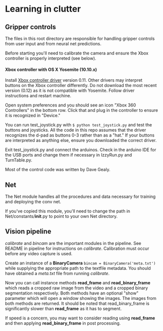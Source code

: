 # Learning in clutter

## Gripper controls

The files in this root directory are responsible for handling gripper controls
from user input and from neural net predictions.

Before starting you'll need to calibrate the camera and ensure the Xbox controller is 
properly interpreted (see below).


#### Xbox controller with OS X Yosemite (10.10.x)

Install [Xbox controller driver](http://tattiebogle.net/index.php/ProjectRoot/Xbox360Controller/OsxDriver) version 0.11. Other drivers may interpret buttons on the Xbox controller differently.
Do not download the most recent version (0.12) as it is not compatible with Yosemite.
Follow driver instructions and restart machine.

Open system preferences and you should see an icon "Xbox 360 Controllers" in the bottom row.
Click that and plug in the controller to ensure it is recognized in "Device."

You can run test_joystick.py with `$ python test_joystick.py` and test the buttons and joysticks. All the code in this repo assumes that the driver
recognizes the d-pad as buttons 0-3 rather than as a "hat." If your buttons are interpreted as anything else, ensure you downloaded the correct driver.

Exit test_joystick.py and connect the arduinos. Check in the arduino IDE for the USB ports
and change them if necessary in IzzyRun.py and TurnTable.py.

Most of the control code was written by Dave Gealy.

## Net

The Net module handles all the procedures and data necessary for training and deploying
the conv net.

If you've copied this module, you'll need to change the path in Net/constants/__init__.py
to point to your own Net directory.

## Vision pipeline

*calibrate* and *bincam* are the important modules in the pipeline. See README in pipeline
for instructions on *calibrate*. Calibration must occur before any video capture is used.

Create an instance of a **BinaryCamera** `bincam = BinaryCamera('meta.txt')` while supplying the appropriate path to the textfile metadata.
You should have obtained a *meta.txt* file from running *calibrate*.

Now you can call instance methods **read_frame** and **read_binary_frame** which reads a cropped raw image from the video and a cropped binary segmentation respectively.
Both methods have an optional "show" parameter which will open a window showing the images. The images from both methods are returned.
It should be noted that read_binary_frame is significantly slower than **read_frame** as it has to segment.

If speed is a concern, you may want to consider reading using **read_frame** and then applying **read_binary_frame** 
in post processing.

